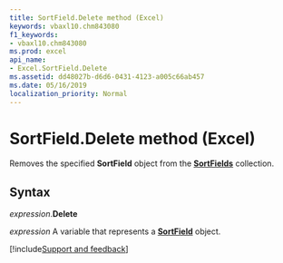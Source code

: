 ```yaml
---
title: SortField.Delete method (Excel)
keywords: vbaxl10.chm843080
f1_keywords:
- vbaxl10.chm843080
ms.prod: excel
api_name:
- Excel.SortField.Delete
ms.assetid: dd48027b-d6d6-0431-4123-a005c66ab457
ms.date: 05/16/2019
localization_priority: Normal
---
```



# SortField.Delete method (Excel)

Removes the specified **SortField** object from the **[SortFields](Excel.SortFields.md)** collection.


## Syntax

_expression_.**Delete**

_expression_ A variable that represents a **[SortField](Excel.SortField.md)** object.




[!include[Support and feedback](~/includes/feedback-boilerplate.md)]